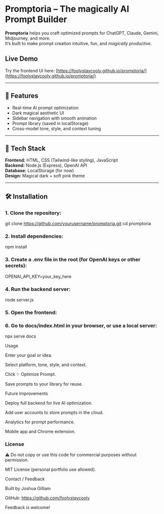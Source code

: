 # Promptoria – The magically AI Prompt Builder

**Promptoria** helps you craft optimized prompts for ChatGPT, Claude, Gemini, Midjourney, and more.  
It’s built to make prompt creation intuitive, fun, and *magically productive*.


## **Live Demo**
Try the frontend UI here: [https://foolystaycooly.github.io/promptoria/](https://foolystaycooly.github.io/promptoria/)  


---

## 🚀 Features
- Real-time AI prompt optimization
- Dark magical aesthetic UI
- Sidebar navigation with smooth animation
- Prompt library (saved in localStorage)
- Cross-model tone, style, and context tuning

---

## 🧠 Tech Stack
**Frontend:** HTML, CSS (Tailwind-like styling), JavaScript  
**Backend:** Node.js (Express), OpenAI API  
**Database:** LocalStorage (for now)  
**Design:** Magical dark + soft pink theme

---

## 🛠️ Installation

### 1. Clone the repository:

git clone https://github.com/yourusername/promptoria.git
cd promptoria

### 2. Install dependencies:

npm install

### 3. Create a .env file in the root (for OpenAI keys or other secrets):

OPENAI_API_KEY=your_key_here

### 4. Run the backend server:

node server.js

### 5. Open the frontend:

### 6. Go to docs/index.html in your browser, or use a local server:

npx serve docs

Usage

Enter your goal or idea.

Select platform, tone, style, and context.

Click ✨ Optimize Prompt.

Save prompts to your library for reuse.

Future Improvements

Deploy full backend for live AI optimization.

Add user accounts to store prompts in the cloud.

Analytics for prompt performance.

Mobile app and Chrome extension.

### License

⚠️ Do not copy or use this code for commercial purposes without permission.

MIT License (personal portfolio use allowed).


Contact / Feedback

Built by Joshua Gilliam

GitHub: https://github.com/foolystaycooly

Feedback is welcome!

